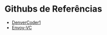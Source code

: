 # Githubs de Referências

* [DenverCoder1](https://github.com/DenverCoder1)
* [Envoy-VC](https://github.com/Envoy-VC)
